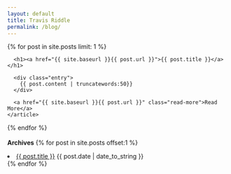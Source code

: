 ```yaml
---
layout: default
title: Travis Riddle
permalink: /blog/
---
```


<div class="posts">
  {% for post in site.posts limit: 1 %}
    <article class="post">    
      
      <h1><a href="{{ site.baseurl }}{{ post.url }}">{{ post.title }}</a></h1>

      <div class="entry">
        {{ post.content | truncatewords:50}}
      </div>
      
      <a href="{{ site.baseurl }}{{ post.url }}" class="read-more">Read More</a>
    </article>
  {% endfor %}
<br><br>
<b>Archives</b>
  {% for post in site.posts offset:1 %}
  	<li><a href="{{ site.base_url }}{{ post.url }}">{{ post.title }}</a>
  	<span>{{ post.date | date_to_string }}</span></li>
  {% endfor %}
</div>